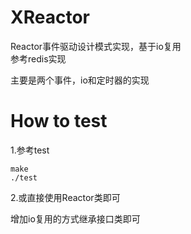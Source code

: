 # XReactor  
Reactor事件驱动设计模式实现，基于io复用  
参考redis实现  

主要是两个事件，io和定时器的实现  

# How to test  
1.参考test  
```shell
make
./test
```

2.或直接使用Reactor类即可  

增加io复用的方式继承接口类即可

